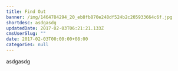 ```yaml
---
title: Find Out
banner: /img/1464784294_20_eb8fb870e248df524b2c205933664c6f.jpg
shortdesc: asdgasdg
updatedDate: 2017-02-03T06:21:21.133Z
cmsUserSlug: ""
date: 2017-02-03T00:00:00+08:00
categories: null
---
```


asdgasdg